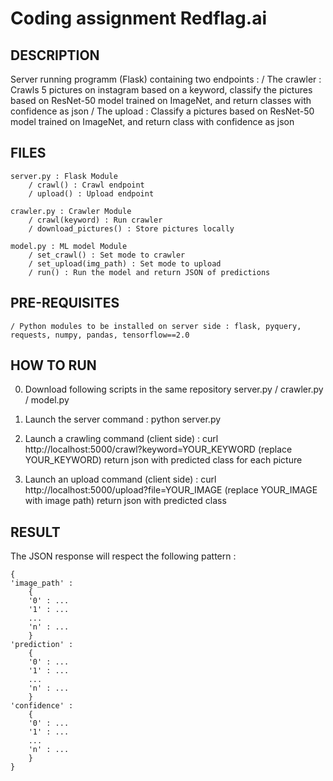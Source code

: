 # Coding assignment Redflag.ai
	
## DESCRIPTION

Server running programm (Flask) containing two endpoints :
	/ The crawler : Crawls 5 pictures on instagram based on a keyword, classify the pictures based on ResNet-50 model trained on ImageNet, and return classes with confidence as json
	/ The upload : Classify a pictures based on ResNet-50 model trained on ImageNet, and return class with confidence as json

## FILES
	server.py : Flask Module
		/ crawl() : Crawl endpoint
		/ upload() : Upload endpoint
		
	crawler.py : Crawler Module
		/ crawl(keyword) : Run crawler
		/ download_pictures() : Store pictures locally
		
	model.py : ML model Module
		/ set_crawl() : Set mode to crawler
		/ set_upload(img_path) : Set mode to upload
		/ run() : Run the model and return JSON of predictions
		
## PRE-REQUISITES
	/ Python modules to be installed on server side : flask, pyquery, requests, numpy, pandas, tensorflow==2.0
	
## HOW TO RUN

0) Download following scripts in the same repository 
	server.py / crawler.py / model.py
	
1) Launch the server
	command : python server.py
	
2) Launch a crawling
	command (client side) : curl http://localhost:5000/crawl?keyword=YOUR_KEYWORD (replace YOUR_KEYWORD)
	return json with predicted class for each picture
	
3) Launch an upload 
	command (client side) : curl http://localhost:5000/upload?file=YOUR_IMAGE (replace YOUR_IMAGE with image path)
	return json with predicted class

## RESULT

The JSON response will respect the following pattern :

	{
	'image_path' : 
		{
		'0' : ...
		'1' : ... 
		...
		'n' : ... 
		}
	'prediction' :
		{
		'0' : ...
		'1' : ...
		...
		'n' : ...
		}
	'confidence' :
		{
		'0' : ...
		'1' : ...
		...
		'n' : ...
		}
	}
